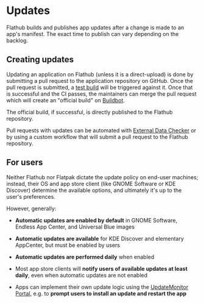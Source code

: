 # Updates

Flathub builds and publishes app updates after a change is made to an app's manifest. The exact time to publish can vary depending on the backlog.

## Creating updates

Updating an application on Flathub (unless it is a direct-upload) is done by submitting a pull
request to the application repository on GitHub. Once the pull request is submitted, a [test
build](/docs/for-app-authors/maintenance#test-builds-and-pull-requests) will be triggered
against it. Once that is successful and the CI passes, the maintainers can merge the pull request
which will create an "official build" on [Buildbot](/docs/for-app-authors/maintenance#buildbot).

The official build, if successful, is directly published to the Flathub repository.

Pull requests with updates can be automated with [External Data Checker](/docs/for-app-authors/external-data-checker)
or by using a custom workflow that will submit a pull request to the Flathub repository.

## For users

Neither Flathub nor Flatpak dictate the update policy on end-user machines; instead, their OS and app store client (like GNOME Software or KDE Discover) determine the available options, and ultimately it's up to the user's preferences.

However, generally:

- **Automatic updates are enabled by default** in GNOME Software, Endless App Center, and Universal Blue images

- **Automatic updates are available** for KDE Discover and elementary AppCenter, but must be enabled by users

- **Automatic updates are performed daily** when enabled

- Most app store clients will **notify users of available updates at least daily**, even when automatic updates are not enabled

- Apps can implement their own update logic using the [UpdateMonitor Portal](https://flatpak.github.io/xdg-desktop-portal/docs/#gdbus-org.freedesktop.portal.Flatpak.UpdateMonitor), e.g. to **prompt users to install an update and restart the app**
